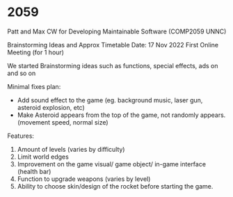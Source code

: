 # 2059

Patt and Max CW for Developing Maintainable Software (COMP2059 UNNC)


Brainstorming Ideas and Approx Timetable 
Date: 17 Nov 2022 First Online Meeting (for 1 hour)

We started Brainstorming ideas such as functions, special effects, ads on and so on

Minimal fixes plan:
- Add sound effect to the game (eg. background music, laser gun, asteroid explosion, etc)
- Make Asteroid appears from the top of the game, not randomly appears. (movement speed, normal size)

Features:
1. Amount of levels (varies by difficulty)
2. Limit world edges
3. Improvement on the game visual/ game object/ in-game interface (health bar) 
4. Function to upgrade weapons (varies by level) 
5. Ability to choose skin/design of the rocket before starting the game.

